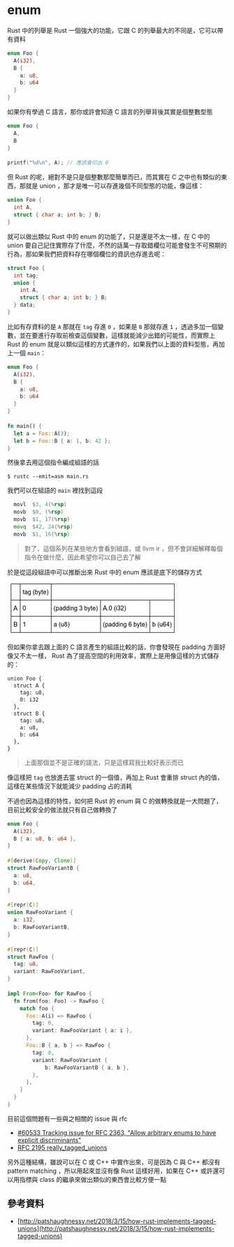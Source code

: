 enum
====

Rust 中的列舉是 Rust 一個強大的功能，它跟 C 的列舉最大的不同是，它可以帶有資料

```rust
enum Foo {
  A(i32),
  B {
    a: u8,
    b: u64
  }
}
```

如果你有學過 C 語言，那你或許會知道 C 語言的列舉背後其實是個整數型態

```c
enum Foo {
  A,
  B
}

printf("%d\n", A); // 應該會印出 0
```

但 Rust 的呢，絕對不是只是個整數那麼簡單而已，而其實在 C 之中也有類似的東西，那就是 union ，那才是唯一可以存進幾個不同型態的功能，像這樣：

```c
union Foo {
  int A,
  struct { char a; int b; } B;
}
```

就可以做出類似 Rust 中的 enum 的功能了，只是還是不太一樣，在 C 中的 union 要自己記住實際存了什麼，不然的話萬一存取錯欄位可能會發生不可預期的行為，那如果我們把資料存在哪個欄位的資訊也存進去呢：

```c
struct Foo {
  int tag;
  union {
    int A,
    struct { char a; int b; } B;
  } data;
}
```

比如有存資料的是 `A` 那就在 `tag` 存進 `0` ，如果是 `B` 那就存進 `1` ，透過多加一個變數，並在要進行存取前檢查這個變數，這樣就能減少出錯的可能性，而實際上 Rust 的 enum 就是以類似這樣的方式運作的，如果我們以上面的資料型態，再加上一個 `main`：

```rust
enum Foo {
  A(i32),
  B {
    a: u8,
    b: u64
  }
}

fn main() {
  let a = Foo::A(3);
  let b = Foo::B { a: 1, b: 42 };
}
```

然後拿去用這個指令編成組語的話

```shell
$ rustc --emit=asm main.rs
```

我們可以在組語的 `main` 裡找到這段

```asm
  movl  $3, 4(%rsp)
  movb  $0, (%rsp)
  movb  $1, 17(%rsp)
  movq  $42, 24(%rsp)
  movb  $1, 16(%rsp)
```

> 對了，這個系列在某些地方會看到組語，或 llvm ir ，但不會詳細解釋每個指令在做什麼，因此希望你可以自己去了解

於是從這段組語中可以推斷出來 Rust 中的 enum 應該是底下的儲存方式

![enum-layout](assets/enum-layout.png)

但如果你拿去跟上面的 C 語言產生的組語比較的話，你會發現在 padding 方面好像又不太一樣， Rust 為了提高空間的利用效率，實際上是用像這樣的方式儲存的：

```
union Foo {
  struct A {
    tag: u8,
    0: i32
  },
  struct B {
    tag: u8,
    a: u8,
    b: u64
  },
}
```

> 上面那個並不是正確的語法，只是這樣寫我比較好表示而已

像這樣把 `tag` 也放進去當 struct 的一個值，再加上 Rust 會重排 struct 內的值，這樣在某些情況下就能減少 padding 占的消耗

不過也因為這樣的特性，如何把 Rust 的 enum 與 C 的做轉換就是一大問題了，目前比較安全的做法就只有自己做轉換了

```rust
enum Foo {
  A(i32),
  B { a: u8, b: u64 },
}

#[derive(Copy, Clone)]
struct RawFooVariantB {
  a: u8,
  b: u64,
}

#[repr(C)]
union RawFooVariant {
  a: i32,
  b: RawFooVariantB,
}

#[repr(C)]
struct RawFoo {
  tag: u8,
  variant: RawFooVariant,
}

impl From<Foo> for RawFoo {
  fn from(foo: Foo) -> RawFoo {
    match foo {
      Foo::A(i) => RawFoo {
        tag: 0,
        variant: RawFooVariant { a: i },
      },
      Foo::B { a, b } => RawFoo {
        tag: 0,
        variant: RawFooVariant {
            b: RawFooVariantB { a, b },
        },
      },
    }
  }
}
```

目前這個問題有一些與之相關的 issue 與 rfc

- [#60533 Tracking issue for RFC 2363, "Allow arbitrary enums to have explicit discriminants"](https://github.com/rust-lang/rust/issues/60553)
- [RFC 2195 really_tagged_unions](https://github.com/rust-lang/rfcs/blob/master/text/2195-really-tagged-unions.md)

另外這種結構，雖說可以在 C 或 C++ 中實作出來，可是因為 C 與 C++ 都沒有 pattern matching ，所以用起來並沒有像 Rust 這樣好用，如果在 C++ 或許還可以用指標與 class 的繼承來做出類似的東西會比較方便一點

參考資料
--------

- [http://patshaughnessy.net/2018/3/15/how-rust-implements-tagged-unions](http://patshaughnessy.net/2018/3/15/how-rust-implements-tagged-unions)
